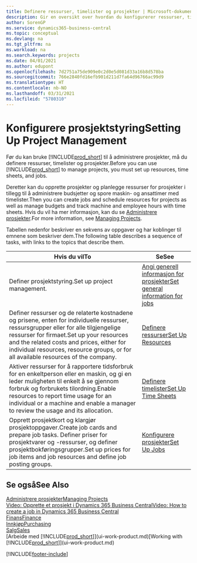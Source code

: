 ```yaml
---
title: Definere ressurser, timelister og prosjekter | Microsoft-dokumentasjon
description: Gir en oversikt over hvordan du konfigurerer ressurser, timelister og jobber for å administrere prosjekter.
author: SorenGP
ms.service: dynamics365-business-central
ms.topic: conceptual
ms.devlang: na
ms.tgt_pltfrm: na
ms.workload: na
ms.search.keywords: projects
ms.date: 04/01/2021
ms.author: edupont
ms.openlocfilehash: 7d2751a75de909e0c2d0e5d081d33a16b8d578ba
ms.sourcegitcommit: 766e2840fd16efb901d211d7fa64d96766ac99d9
ms.translationtype: HT
ms.contentlocale: nb-NO
ms.lasthandoff: 03/31/2021
ms.locfileid: "5780310"
---
```

# <a name="setting-up-project-management"></a><span data-ttu-id="8bd74-103">Konfigurere prosjektstyring</span><span class="sxs-lookup"><span data-stu-id="8bd74-103">Setting Up Project Management</span></span>
<span data-ttu-id="8bd74-104">Før du kan bruke [!INCLUDE[prod_short](includes/prod_short.md)] til å administrere prosjekter, må du definere ressurser, timelister og prosjekter.</span><span class="sxs-lookup"><span data-stu-id="8bd74-104">Before you can use [!INCLUDE[prod_short](includes/prod_short.md)] to manage projects, you must set up resources, time sheets, and jobs.</span></span>

<span data-ttu-id="8bd74-105">Deretter kan du opprette prosjekter og planlegge ressurser for prosjekter i tillegg til å administrere budsjetter og spore maskin- og ansattimer med timelister.</span><span class="sxs-lookup"><span data-stu-id="8bd74-105">Then you can create jobs and schedule resources for projects as well as manage budgets and track machine and employee hours with time sheets.</span></span> <span data-ttu-id="8bd74-106">Hvis du vil ha mer informasjon, kan du se [Administrere prosjekter](projects-manage-projects.md).</span><span class="sxs-lookup"><span data-stu-id="8bd74-106">For more information, see [Managing Projects](projects-manage-projects.md).</span></span>  

<span data-ttu-id="8bd74-107">Tabellen nedenfor beskriver en sekvens av oppgaver og har koblinger til emnene som beskriver dem.</span><span class="sxs-lookup"><span data-stu-id="8bd74-107">The following table describes a sequence of tasks, with links to the topics that describe them.</span></span>

| <span data-ttu-id="8bd74-108">Hvis du vil</span><span class="sxs-lookup"><span data-stu-id="8bd74-108">To</span></span> | <span data-ttu-id="8bd74-109">Se</span><span class="sxs-lookup"><span data-stu-id="8bd74-109">See</span></span> |
| --- | --- |
| <span data-ttu-id="8bd74-110">Definer prosjektstyring.</span><span class="sxs-lookup"><span data-stu-id="8bd74-110">Set up project management.</span></span>|[<span data-ttu-id="8bd74-111">Angi generell informasjon for prosjekter</span><span class="sxs-lookup"><span data-stu-id="8bd74-111">Set general information for jobs</span></span>](projects-how-setup-jobs.md#to-set-general-information-for-jobs)|
| <span data-ttu-id="8bd74-112">Definer ressurser og de relaterte kostnadene og prisene, enten for individuelle ressurser, ressursgrupper eller for alle tilgjengelige ressurser for firmaet.</span><span class="sxs-lookup"><span data-stu-id="8bd74-112">Set up your resources and the related costs and prices, either for individual resources, resource groups, or for all available resources of the company.</span></span> |[<span data-ttu-id="8bd74-113">Definere ressurser</span><span class="sxs-lookup"><span data-stu-id="8bd74-113">Set Up Resources</span></span>](projects-how-setup-resources.md) |
| <span data-ttu-id="8bd74-114">Aktiver ressurser for å rapportere tidsforbruk for en enkeltperson eller en maskin, og gi en leder muligheten til enkelt å se gjennom forbruk og forbrukets tilordning.</span><span class="sxs-lookup"><span data-stu-id="8bd74-114">Enable resources to report time usage for an individual or a machine and enable a manager to review the usage and its allocation.</span></span> |[<span data-ttu-id="8bd74-115">Definere timelister</span><span class="sxs-lookup"><span data-stu-id="8bd74-115">Set Up Time Sheets</span></span>](projects-how-setup-time-sheets.md) |
| <span data-ttu-id="8bd74-116">Opprett prosjektkort og klargjør prosjektoppgaver.</span><span class="sxs-lookup"><span data-stu-id="8bd74-116">Create job cards and prepare job tasks.</span></span> <span data-ttu-id="8bd74-117">Definer priser for prosjektvarer og -ressurser, og definer prosjektbokføringsgrupper.</span><span class="sxs-lookup"><span data-stu-id="8bd74-117">Set up prices for job items and job resources and define job posting groups.</span></span> |[<span data-ttu-id="8bd74-118">Konfigurere prosjekter</span><span class="sxs-lookup"><span data-stu-id="8bd74-118">Set Up Jobs</span></span>](projects-how-setup-jobs.md) |

## <a name="see-also"></a><span data-ttu-id="8bd74-119">Se også</span><span class="sxs-lookup"><span data-stu-id="8bd74-119">See Also</span></span>

[<span data-ttu-id="8bd74-120">Administrere prosjekter</span><span class="sxs-lookup"><span data-stu-id="8bd74-120">Managing Projects</span></span>](projects-manage-projects.md)  
[<span data-ttu-id="8bd74-121">Video: Opprette et prosjekt i Dynamics 365 Business Central</span><span class="sxs-lookup"><span data-stu-id="8bd74-121">Video: How to create a job in Dynamics 365 Business Central</span></span>](https://www.youtube.com/watch?v=VqaPWr7BWmw)  
[<span data-ttu-id="8bd74-122">Finans</span><span class="sxs-lookup"><span data-stu-id="8bd74-122">Finance</span></span>](finance.md)  
[<span data-ttu-id="8bd74-123">Innkjøp</span><span class="sxs-lookup"><span data-stu-id="8bd74-123">Purchasing</span></span>](purchasing-manage-purchasing.md)  
[<span data-ttu-id="8bd74-124">Salg</span><span class="sxs-lookup"><span data-stu-id="8bd74-124">Sales</span></span>](sales-manage-sales.md)  
<span data-ttu-id="8bd74-125">[Arbeide med [!INCLUDE[prod_short](includes/prod_short.md)]](ui-work-product.md)</span><span class="sxs-lookup"><span data-stu-id="8bd74-125">[Working with [!INCLUDE[prod_short](includes/prod_short.md)]](ui-work-product.md)</span></span>  


[!INCLUDE[footer-include](includes/footer-banner.md)]